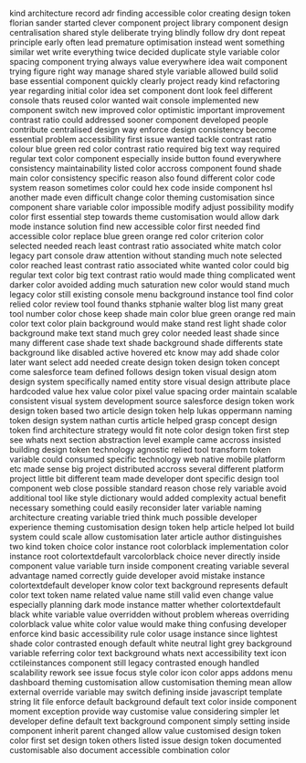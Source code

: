 kind architecture record adr finding accessible color creating design token florian sander started clever component project library component design centralisation shared style deliberate trying blindly follow dry dont repeat principle early often lead premature optimisation instead went something similar wet write everything twice decided duplicate style variable color spacing component trying always value everywhere idea wait component trying figure right way manage shared style variable allowed build solid base essential component quickly clearly project ready kind refactoring year regarding initial color idea set component dont look feel different console thats reused color wanted wait console implemented new component switch new improved color optimistic important improvement contrast ratio could addressed sooner component developed people contribute centralised design way enforce design consistency become essential problem accessibility first issue wanted tackle contrast ratio colour blue green red color contrast ratio required big text way required regular text color component especially inside button found everywhere consistency maintainability listed color accross component found shade main color consistency specific reason also found different color code system reason sometimes color could hex code inside component hsl another made even difficult change color theming customisation since component share variable color impossible modify adjust possibility modify color first essential step towards theme customisation would allow dark mode instance solution find new accessible color first needed find accessible color replace blue green orange red color criterion color selected needed reach least contrast ratio associated white match color legacy part console draw attention without standing much note selected color reached least contrast ratio associated white wanted color could big regular text color big text contrast ratio would made thing complicated went darker color avoided adding much saturation new color would stand much legacy color still existing console menu background instance tool find color relied color review tool found thanks stphanie walter blog list many great tool number color chose keep shade main color blue green orange red main color text color plain background would make stand rest light shade color background make text stand much grey color needed least shade since many different case shade text shade background shade differents state background like disabled active hovered etc know may add shade color later want select add needed create design token design token concept come salesforce team defined follows design token visual design atom design system specifically named entity store visual design attribute place hardcoded value hex value color pixel value spacing order maintain scalable consistent visual system development source salesforce design token work design token based two article design token help lukas oppermann naming token design system nathan curtis article helped grasp concept design token find architecture strategy would fit note color design token first step see whats next section abstraction level example came accross insisted building design token technology agnostic relied tool transform token variable could consumed specific technology web native mobile platform etc made sense big project distributed accross several different platform project little bit different team made developer dont specific design tool component web close possible standard reason chose rely variable avoid additional tool like style dictionary would added complexity actual benefit necessary something could easily reconsider later variable naming architecture creating variable tried think much possible developer experience theming customisation design token help article helped lot build system could scale allow customisation later article author distinguishes two kind token choice color instance root colorblack implementation color instance root colortextdefault varcolorblack choice never directly inside component value variable turn inside component creating variable several advantage named correctly guide developer avoid mistake instance colortextdefault developer know color text background represents default color text token name related value name still valid even change value especially planning dark mode instance matter whether colortextdefault black white variable value overridden without problem whereas overriding colorblack value white color value would make thing confusing developer enforce kind basic accessibility rule color usage instance since lightest shade color contrasted enough default white neutral light grey background variable referring color text background whats next accessibility text icon cctileinstances component still legacy contrasted enough handled scalability rework see issue focus style color icon color apps addons menu dashboard theming customisation allow customisation theming mean allow external override variable may switch defining inside javascript template string lit file enforce default background default text color inside component moment exception provide way customise value considering simpler let developer define default text background component simply setting inside component inherit parent changed allow value customised design token color first set design token others listed issue design token documented customisable also document accessible combination color